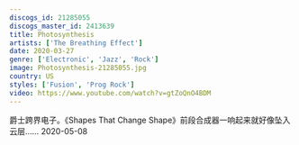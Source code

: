 ```yaml
---
discogs_id: 21285055
discogs_master_id: 2413639
title: Photosynthesis
artists: ['The Breathing Effect']
date: 2020-03-27
genre: ['Electronic', 'Jazz', 'Rock']
image: Photosynthesis-21285055.jpg
country: US
styles: ['Fusion', 'Prog Rock']
video: https://www.youtube.com/watch?v=gtZoQnO4BDM
---
```


爵士跨界电子。《Shapes That Change Shape》前段合成器一响起来就好像坠入云层…… 2020-05-08